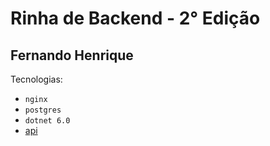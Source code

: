 # Rinha de Backend - 2° Edição

## Fernando Henrique 
Tecnologias:
- `nginx` 
- `postgres`
- `dotnet 6.0`
- [api](https://github.com/fernando-goncalves92/rinha-2)